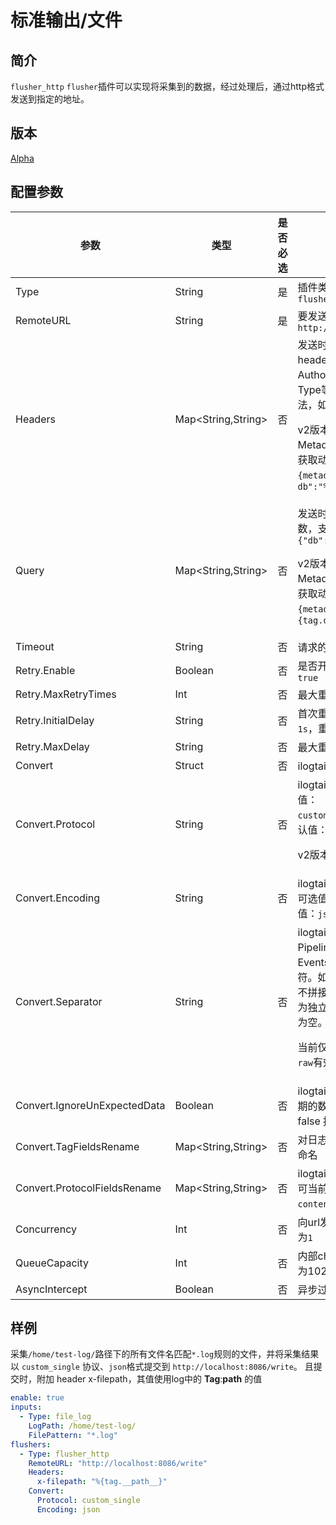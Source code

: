 # 标准输出/文件

## 简介

`flusher_http` `flusher`插件可以实现将采集到的数据，经过处理后，通过http格式发送到指定的地址。

## 版本

[Alpha](../stability-level.md)

## 配置参数

| 参数                           | 类型                 | 是否必选 | 说明                                                                                                                                                                                         |
|------------------------------|--------------------| -------- |--------------------------------------------------------------------------------------------------------------------------------------------------------------------------------------------|
| Type                         | String             | 是       | 插件类型，固定为`flusher_http`                                                                                                                                                                     |
| RemoteURL                    | String             | 是       | 要发送到的URL地址，示例：`http://localhost:8086/write`                                                                                                                                                |
| Headers                      | Map<String,String> | 否       | 发送时附加的http请求header，如可添加 Authorization、Content-Type等信息，支持动态变量写法，如`{"x-db":"%{tag.db}"}`<p>v2版本支持从Group的Metadata或者Group.Tags中获取动态变量，如`{"x-db":"%{metadata.db}"}`或者`{"x-db":"%{tag.db}"}`</p> |
| Query                        | Map<String,String> | 否       | 发送时附加到url上的query参数，支持动态变量写法，如`{"db":"%{tag.db}"}`<p>v2版本支持从Group的Metadata或者Group.Tags中获取动态变量，如`{"db":"%{metadata.db}"}`或者`{"db":"%{tag.db}"}`</p>                                          |
| Timeout                      | String             | 否       | 请求的超时时间，默认 `60s`                                                                                                                                                                           |
| Retry.Enable                 | Boolean            | 否       | 是否开启失败重试，默认为 `true`                                                                                                                                                                        |
| Retry.MaxRetryTimes          | Int                | 否       | 最大重试次数，默认为 `3`                                                                                                                                                                             |
| Retry.InitialDelay           | String             | 否       | 首次重试时间间隔，默认为 `1s`，重试间隔以会2的倍数递增                                                                                                                                                             |
| Retry.MaxDelay               | String             | 否       | 最大重试时间间隔，默认为 `30s`                                                                                                                                                                         |
| Convert                      | Struct             | 否       | ilogtail数据转换协议配置                                                                                                                                                                           |
| Convert.Protocol             | String             | 否       | ilogtail数据转换协议，可选值：`custom_single`,`influxdb`。默认值：`custom_single`<p>v2版本可选值：`raw`</p>                                                                                                      |
| Convert.Encoding             | String             | 否       | ilogtail flusher数据转换编码，可选值：`json`, `custom`，默认值：`json`                                                                                                                                     |
| Convert.Separator            | String             | 否       | ilogtail数据转换时，PipelineGroupEvents中多个Events之间拼接使用的分隔符。如`\n`。若不设置，则默认不拼接Events，即每个Event作为独立请求向后发送。 默认值为空。<p>当前仅在`Convert.Protocol: raw`有效。</p>      |
| Convert.IgnoreUnExpectedData | Boolean            | 否       | ilogtail数据转换时，遇到非预期的数据的行为，true 跳过，false 报错。默认值 true                                                                                               |
| Convert.TagFieldsRename      | Map<String,String> | 否       | 对日志中tags中的json字段重命名                                                                                                                               |
| Convert.ProtocolFieldsRename | Map<String,String> | 否       | ilogtail日志协议字段重命名，可当前可重命名的字段：`contents`,`tags`和`time`                                                                                             |
| Concurrency                  | Int                | 否       | 向url发起请求的并发数，默认为`1`                                                                                                                               |
| QueueCapacity                  | Int                | 否       | 内部channel的缓存大小，默认为1024      
| AsyncIntercept                  | Boolean                | 否       | 异步过滤数据，默认为否  

## 样例

采集`/home/test-log/`路径下的所有文件名匹配`*.log`规则的文件，并将采集结果以 `custom_single` 协议、`json`格式提交到 `http://localhost:8086/write`。
且提交时，附加 header x-filepath，其值使用log中的 __Tag__:__path__ 的值

```yaml
enable: true
inputs:
  - Type: file_log
    LogPath: /home/test-log/
    FilePattern: "*.log"
flushers:
  - Type: flusher_http
    RemoteURL: "http://localhost:8086/write"
    Headers:
      x-filepath: "%{tag.__path__}"
    Convert:
      Protocol: custom_single
      Encoding: json
```
